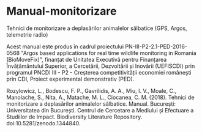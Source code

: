 # Manual-monitorizare
Tehnici de monitorizare a deplasărilor animalelor sălbatice (GPS, Argos, telemetrie radio)

Acest manual este produs în cadrul proiectului PN-III-P2-2.1-PED-2016-0568 "Argos based applications for real time wildlife monitoring in Romania (BioMoveFix)", finanțat de Unitatea Executivă pentru Finanțarea Învățământului Superior, a Cercetării, Dezvoltării și Inovării (UEFISCDI) prin programul PNCDI III - P2 - Creșterea competitivității economiei românești prin CDI, Proiect experimental demonstrativ (PED).

Rozylowicz, L., Bodescu, F. P., Gavrilidis, A. A., Miu, I. V., Moale, C., Manolache, S., Nita, A., Matache, M. L., Ciocanea, C. M. (2018). Tehnici de monitorizare a deplasărilor animalelor sălbatice. Manual. București: Universitatea din București. Centrul de Cercetare a Mediului și Efectuare a Studiilor de Impact. Biodiversity Literature Repository. doi:10.5281/zenodo.1344840.
